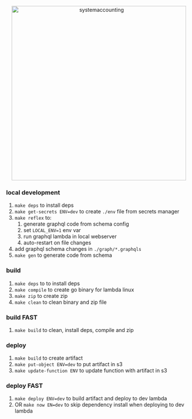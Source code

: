 <p align="center">
  <a href="https://www.systemaccounting.org/" target="_blank"><img width="475" alt="systemaccounting" src="https://user-images.githubusercontent.com/12200465/37568924-06f05d08-2a99-11e8-8891-60f373b33421.png"></a>
</p>

### local development
1. `make deps` to install deps
1. `make get-secrets ENV=dev` to create `./env` file from secrets manager
1. `make reflex` to:
    1. generate graphql code from schema config
    1. set `LOCAL_ENV=1` env var
    1. run graphql lambda in local webserver
    1. auto-restart on file changes
1. add graphql schema changes in `./graph/*.graphqls`
1. `make gen` to generate code from schema

### build
1. `make deps` to to install deps
1. `make compile` to create go binary for lambda linux
1. `make zip` to create zip
1. `make clean` to clean binary and zip file

### build FAST
1. `make build` to clean, install deps, compile and zip

### deploy
1. `make build` to create artifact
1. `make put-object ENV=dev` to put artifact in s3
1. `make update-function ENV` to update function with artifact in s3

### deploy FAST
1. `make deploy ENV=dev` to build artifact and deploy to dev lambda
1. OR `make now EN=dev` to skip dependency install when deploying to dev lambda